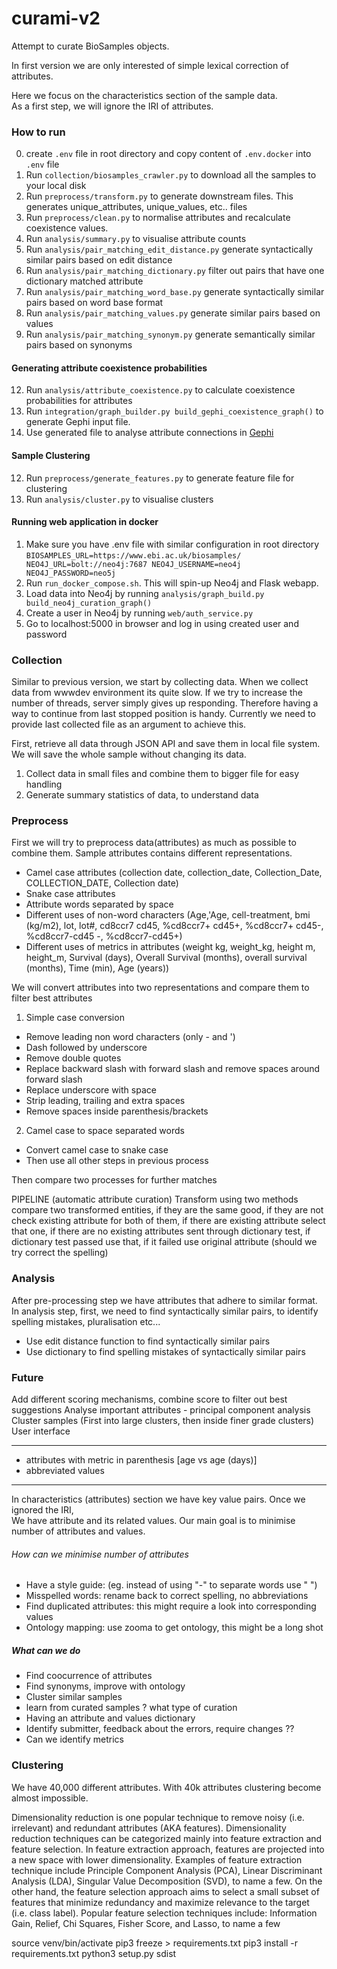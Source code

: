curami-v2
=========
Attempt to curate BioSamples objects.

In first version we are only interested of simple lexical correction of attributes. 

Here we focus on the characteristics section of the sample data.  
As a first step, we will ignore the IRI of attributes.  

### How to run
0. create `.env` file in root directory and copy content of `.env.docker` into `.env` file
1. Run `collection/biosamples_crawler.py` to download all the samples to your local disk
2. Run `preprocess/transform.py` to generate downstream files. This generates unique_attributes, unique_values, etc.. files
3. Run `preprocess/clean.py` to normalise attributes and recalculate coexistence values.
4. Run `analysis/summary.py` to visualise attribute counts
4. Run `analysis/pair_matching_edit_distance.py` generate syntactically similar pairs based on edit distance
5. Run `analysis/pair_matching_dictionary.py` filter out pairs that have one dictionary matched attribute
6. Run `analysis/pair_matching_word_base.py` generate syntactically similar pairs based on word base format
7. Run `analysis/pair_matching_values.py` generate similar pairs based on values
8. Run `analysis/pair_matching_synonym.py` generate semantically similar pairs based on synonyms

#### Generating attribute coexistence probabilities
12. Run `analysis/attribute_coexistence.py` to calculate coexistence probabilities for attributes
13. Run `integration/graph_builder.py build_gephi_coexistence_graph()` to generate Gephi input file.
14. Use generated file to analyse attribute connections in [Gephi](https://gephi.org/)

#### Sample Clustering
12. Run `preprocess/generate_features.py` to generate feature file for clustering
12. Run `analysis/cluster.py` to visualise clusters

#### Running web application in docker
1. Make sure you have .env file with similar configuration in root directory
`
BIOSAMPLES_URL=https://www.ebi.ac.uk/biosamples/
NEO4J_URL=bolt://neo4j:7687
NEO4J_USERNAME=neo4j
NEO4J_PASSWORD=neo5j
`
2. Run `run_docker_compose.sh`. This will spin-up Neo4j and Flask webapp.
3. Load data into Neo4j by running `analysis/graph_build.py build_neo4j_curation_graph()`
4. Create a user in Neo4j by running `web/auth_service.py`
5. Go to localhost:5000 in browser and log in using created user and password

### Collection
Similar to previous version, we start by collecting data. When we collect data from wwwdev environment its quite slow. 
If we try to increase the number of threads, server simply gives up responding. 
Therefore having a way to continue from last stopped position is handy. 
Currently we need to provide last collected file as an argument to achieve this.

First, retrieve all data through JSON API and save them in local file system.  
We will save the whole sample without changing its data.  

1. Collect data in small files and combine them to bigger file for easy handling  
2. Generate summary statistics of data, to understand data  

### Preprocess
First we will try to preprocess data(attributes) as much as possible to combine them.
Sample attributes contains different representations.
* Camel case attributes (collection date, collection_date, Collection_Date, COLLECTION_DATE, Collection date)
* Snake case attributes
* Attribute words separated by space
* Different uses of non-word characters (Age,'Age, cell-treatment, bmi (kg/m2), lot, lot#, cd8ccr7 cd45, %cd8ccr7+ cd45+, %cd8ccr7+ cd45-, %cd8ccr7-cd45 -, %cd8ccr7-cd45+)
* Different uses of metrics in attributes (weight kg, weight_kg, height m, height_m, Survival (days), Overall Survival (months), overall survival (months), Time (min), Age (years))

We will convert attributes into two representations and compare them to filter best attributes
1. Simple case conversion
* Remove leading non word characters (only - and ')
* Dash followed by underscore
* Remove double quotes
* Replace backward slash with forward slash and remove spaces around forward slash
* Replace underscore with space
* Strip leading, trailing and extra spaces
* Remove spaces inside parenthesis/brackets

2. Camel case to space separated words
* Convert camel case to snake case
* Then use all other steps in previous process

Then compare two processes for further matches

PIPELINE (automatic attribute curation)
Transform using two methods
compare two transformed entities, 
    if they are the same good, 
    if they are not check existing attribute for both of them, 
        if there are existing attribute select that one, 
        if there are no existing attributes sent through dictionary test,
            if dictionary test passed use that,
            if it failed use original attribute (should we try correct the spelling)


### Analysis
After pre-processing step we have attributes that adhere to similar format. 
In analysis step, first, we need to find syntactically similar pairs, to identify spelling mistakes, pluralisation etc...
* Use edit distance function to find syntactically similar pairs
* Use dictionary to find spelling mistakes of syntactically similar pairs




### Future

Add different scoring mechanisms, combine score to filter out best suggestions
Analyse important attributes - principal component analysis
Cluster samples (First into large clusters, then inside finer grade clusters)
User interface

 




-------------------------------------------------------------------------------
* attributes with metric in parenthesis [age vs age (days)]
* abbreviated values 


--------------------------------------------------------------------------------
In characteristics (attributes) section we have key value pairs. Once we ignored the IRI,  
We have attribute and its related values. Our main goal is to minimise number of attributes and values.  

###### How can we minimise number of attributes
* Have a style guide: (eg. instead of using "-" to separate words use " ")
* Misspelled words: rename back to correct spelling, no abbreviations
* Find duplicated attributes: this might require a look into corresponding values
* Ontology mapping: use zooma to get ontology, this might be a long shot


##### What can we do
* Find coocurrence of attributes
* Find synonyms, improve with ontology
* Cluster similar samples
* learn from curated samples ? what type of curation 
* Having an attribute and values dictionary
* Identify submitter, feedback about the errors, require changes ??
* Can we identify metrics


### Clustering
We have 40,000 different attributes. With 40k attributes clustering become almost impossible.

Dimensionality reduction is one popular technique to remove noisy (i.e. irrelevant) and
redundant attributes (AKA features). Dimensionality reduction techniques can be categorized mainly into feature extraction and feature selection. In feature extraction approach,
features are projected into a new space with lower dimensionality. Examples of feature
extraction technique include Principle Component Analysis (PCA), Linear Discriminant
Analysis (LDA), Singular Value Decomposition (SVD), to name a few. On the other hand,
the feature selection approach aims to select a small subset of features that minimize redundancy and maximize relevance to the target (i.e. class label). Popular feature selection
techniques include: Information Gain, Relief, Chi Squares, Fisher Score, and Lasso, to name
a few





source venv/bin/activate
pip3 freeze > requirements.txt
pip3 install -r requirements.txt
python3 setup.py sdist
